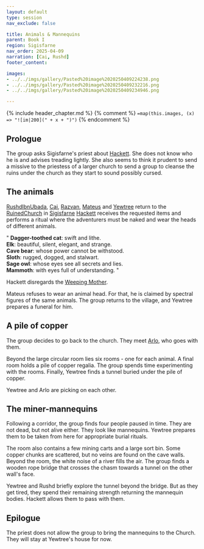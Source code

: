 ```yaml
---
layout: default
type: session
nav_exclude: false

title: Animals & Mannequins
parent: Book I
region: Sigisfarne
nav_order: 2025-04-09
narration: [Cai, Rushd]
footer_content: 

images:
- ../../imgs/gallery/Pasted%20image%2020250409224238.png
- ../../imgs/gallery/Pasted%20image%2020250409232216.png
- ../../imgs/gallery/Pasted%20image%2020250409234946.png

---
```


{% include header_chapter.md %}
{% comment %}
`=map(this.images, (x) => "![im|200](" + x + ")")`
{% endcomment %}

## Prologue

The group asks Sigisfarne's priest about [Hackett](../directory/Sigisfarne/Hackett.md).
She does not know who he is and advises treading lightly.
She also seems to think it prudent to send a missive to the priestess of a larger church to send a group to cleanse the ruins under the church as they start to sound possibly cursed.

## The animals

[RushdIbnUbada](../directory/Sigisfarne/RushdIbnUbada.md), [Cai](../directory/Sigisfarne/Cai.md), [Razvan](../directory/Sigisfarne/Razvan.md), [Mateus](../directory/Sigisfarne/Mateus.md) and [Yewtree](../directory/Sigisfarne/Yewtree.md) return to the [RuinedChurch](../directory/Sigisfarne/RuinedChurch.md) in [Sigisfarne](../directory/Sigisfarne/index.md)
[Hackett](../directory/Sigisfarne/Hackett.md) receives the requested items and performs a ritual where the adventurers must be naked and wear the heads of different animals.

"
**Dagger-toothed cat**: swift and lithe.  
**Elk**: beautiful, silent, elegant, and strange.  
**Cave bear**: whose power cannot be withstood.  
**Sloth**: rugged, dogged, and stalwart.  
**Sage owl**: whose eyes see all secrets and lies.  
**Mammoth**: with eyes full of understanding.
"

Hackett disregards the [Weeping Mother](../directory/weepingMother/index.md).

Mateus refuses to wear an animal head.
For that, he is claimed by spectral figures of the same animals.
The group returns to the village, and Yewtree prepares a funeral for him.

## A pile of copper

The group decides to go back to the church.
They meet [Arlo](../directory/Sigisfarne/Arlo.md), who goes with them.

Beyond the large circular room lies six rooms - one for each animal.
A final room holds a pile of copper regalia.
The group spends time experimenting with the rooms.
Finally, Yewtree finds a tunnel buried under the pile of copper.

Yewtree and Arlo are picking on each other.

## The miner-mannequins

Following a corridor, the group finds four people paused in time.
They are not dead, but not alive either.
They look like mannequins.
Yewtree prepares them to be taken from here for appropriate burial rituals.

The room also contains a few mining carts and a large sort bin.
Some copper chunks are scattered, but no veins are found on the cave walls.
Beyond the room, the white noise of a river fills the air.
The group finds a wooden rope bridge that crosses the chasm towards a tunnel on the other wall's face.

Yewtree and Rushd briefly explore the tunnel beyond the bridge.
But as they get tired, they spend their remaining strength returning the mannequin bodies.
Hackett allows them to pass with them.

## Epilogue

The priest does not allow the group to bring the mannequins to the Church.
They will stay at Yewtree's house for now.